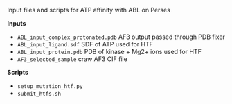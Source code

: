 Input files and scripts for ATP affinity with ABL on Perses

**Inputs**
- `ABL_input_complex_protonated.pdb` AF3 output passed through PDB fixer <br />
- `ABL_input_ligand.sdf` SDF of ATP used for HTF <br />
- `ABL_input_protein.pdb` PDB of kinase + Mg2+ ions used for HTF <br />
- `AF3_selected_sample` craw AF3 CIF file 

**Scripts**
- `setup_mutation_htf.py`
- `submit_htfs.sh`
